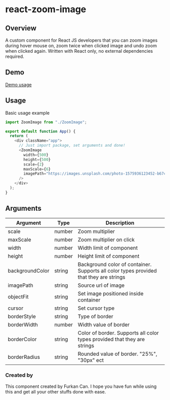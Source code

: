 # react-zoom-image

## Overview

A custom component for React JS developers that you can zoom images during hover mouse on, zoom twice when clicked image and undo zoom when clicked again. Written with React only, no external dependencies required.

## Demo

[Demo usage](https://can-zoom-demo.vercel.app/)

## Usage

Basic usage example

```js
import ZoomImage from "./ZoomImage";

export default function App() {
  return (
    <div className="app">
      // Just import package, set arguments and done!
      <ZoomImage
        width={500}
        height={500}
        scale={2}
        maxScale={6}
        imagePath="https://images.unsplash.com/photo-1575936123452-b67c3203c357?ixlib=rb-4.0.3&ixid=M3wxMjA3fDB8MHxzZWFyY2h8Mnx8aW1hZ2V8ZW58MHx8MHx8fDA%3D&w=1000&q=80"
      />
    </div>
  );
}
```

## Arguments



| Argument        | Type    | Description                                                                             |
| -------------   | ------- | --------------------------------------------------------------------------------------- |
| scale           | number  | Zoom multiplier                                                                         |
| maxScale        | number  | Zoom multiplier on click                                                                |
| width           | number  | Width limit of component                                                                |
| height          | number  | Height limit of component                                                               |
| backgroundColor | string  | Background color of container. Supports all color types provided that they are strings  |
| imagePath       | string  | Source url of image                                                                     |
| objectFit       | string  | Set image positioned inside container                                                   |
| cursor          | string  | Set cursor type                                                                         |
| borderStyle     | string  | Type of border                                                                          |
| borderWidth     | number  | Width value of border                                                                   |
| borderColor     | string  | Color of border. Supports all color types provided that they are strings                |
| borderRadius    | string  | Rounded value of border. "25%", "30px" ect                                              |


### Created by

This component created by Furkan Can. I hope you have fun while using this and get all your other stuffs done with ease.
